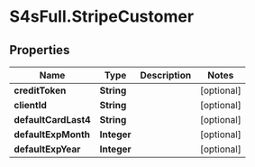 # S4sFull.StripeCustomer

## Properties
Name | Type | Description | Notes
------------ | ------------- | ------------- | -------------
**creditToken** | **String** |  | [optional] 
**clientId** | **String** |  | [optional] 
**defaultCardLast4** | **String** |  | [optional] 
**defaultExpMonth** | **Integer** |  | [optional] 
**defaultExpYear** | **Integer** |  | [optional] 


